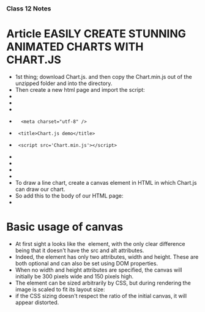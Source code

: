 
### Class 12 Notes

# Article EASILY CREATE STUNNING ANIMATED CHARTS WITH CHART.JS
* 1st thing; download Chart.js. and then copy the Chart.min.js out of the unzipped folder and into the directory. 
* Then create a new html page and import the script:
* <!DOCTYPE html>
* <html lang="en">
*    <head>
*       <meta charset="utf-8" />
*      <title>Chart.js demo</title>
*      <script src='Chart.min.js'></script>
*   </head>
*   <body>
*  </body>
* </html>
* To draw a line chart, create a canvas element in HTML in which Chart.js can draw our chart. 
* So add this to the body of our HTML page: <canvas id="buyers" width="600" height="400"></canvas>
*

# Basic usage of canvas
* At first sight a <canvas> looks like the <img> element, with the only clear difference being that it doesn't have the src and alt attributes. 
* Indeed, the <canvas> element has only two attributes, width and height. These are both optional and can also be set using DOM properties. 
* When no width and height attributes are specified, the canvas will initially be 300 pixels wide and 150 pixels high. 
* The element can be sized arbitrarily by CSS, but during rendering the image is scaled to fit its layout size: 
* if the CSS sizing doesn't respect the ratio of the initial canvas, it will appear distorted.
